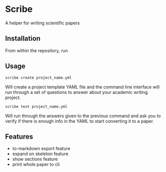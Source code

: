 # Scribe

A helper for writing scientific papers

## Installation

From within the repository, run

## Usage

```
scribe create project_name.yml
```

Will create a project template YAML file and the command line interface will run through a set of questions to answer about your academic writing project. 

```
scribe test project_name.yml
```

Will run through the answers given to the previous command and ask you to verify if there is enough info in the YAML to start converting it to a paper.

## Features

- to-markdown export feature
- expand on skeleton feature
- show sections feature
- print whole paper to cli